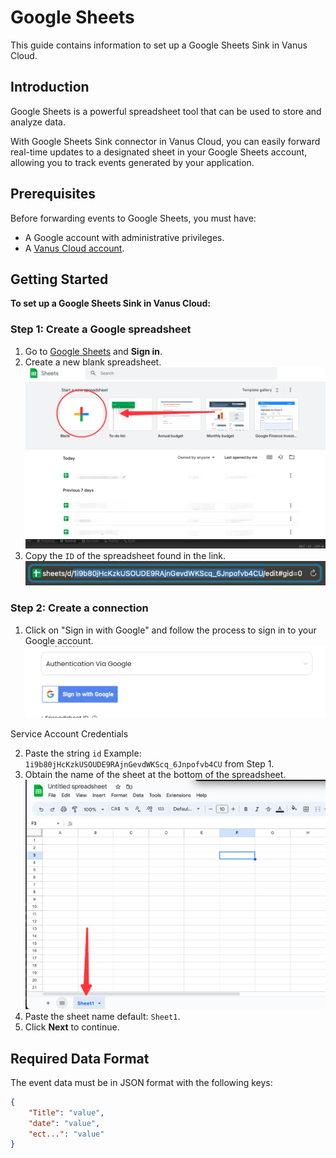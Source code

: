 # Google Sheets

This guide contains information to set up a Google Sheets Sink in Vanus Cloud.

## Introduction

Google Sheets is a powerful spreadsheet tool that can be used to store and analyze data. 

With Google Sheets Sink connector in Vanus Cloud, you can easily forward real-time updates to a designated sheet in your Google Sheets account, allowing you to track events generated by your application.

## Prerequisites

Before forwarding events to Google Sheets, you must have:

- A Google account with administrative privileges.
- A [Vanus Cloud account](https://cloud.vanus.ai).

## Getting Started

**To set up a Google Sheets Sink in Vanus Cloud:**

### Step 1: Create a Google spreadsheet
1. Go to [Google Sheets](https://docs.google.com/spreadsheets/u/0/) and **Sign in**.
2. Create a new blank spreadsheet.
![img.png](img.png)
3. Copy the `ID` of the spreadsheet found in the link.
![img_1.png](img_1.png)

### Step 2: Create a connection
<Tabs >

<TabItem label="Authentication via Google" value="authentication-via-google">

1. Click on "Sign in with Google" and follow the process to sign in to your Google account.
   ![](images/google-sign-in.png)



</TabItem>

<TabItem label="Service Account Credentials" value="service-account-credentials">

Service Account Credentials

</TabItem>

</Tabs>

2. Paste the string `id` Example: `1i9b80jHcKzkUSOUDE9RAjnGevdWKScq_6Jnpofvb4CU` from Step 1.
3. Obtain the name of the sheet at the bottom of the spreadsheet.
   ![img_2.png](img_2.png)
4. Paste the sheet name default: `Sheet1`.
5. Click **Next** to continue.



## Required Data Format

The event data must be in JSON format with the following keys:

```json
{
    "Title": "value",
    "date": "value",
    "ect...": "value"
}
```

